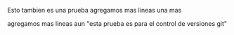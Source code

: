 Esto tambien es una prueba
agregamos mas lineas
una mas

agregamos mas lineas aun
"esta prueba es para el control de versiones git"
